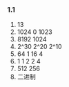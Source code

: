 ### 1.1

1. 13
2. 1024  0  1023
3. 8192  1024
4. 2^30  2^20  2^10
5. 64  1  16  4
6. 1  1  2  2  4
7. 512  256
8. 二进制
